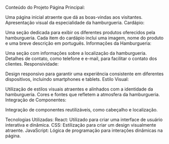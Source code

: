 
Conteúdo do Projeto
Página Principal:

Uma página inicial atraente que dá as boas-vindas aos visitantes.
Apresentação visual da especialidade da hamburgueria.
Cardápio:

Uma seção dedicada para exibir os diferentes produtos oferecidos pela hamburgueria.
Cada item do cardápio inclui uma imagem, nome do produto e uma breve descrição em português.
Informações da Hamburgueria:

Uma seção com informações sobre a localização da hamburgueria.
Detalhes de contato, como telefone e e-mail, para facilitar o contato dos clientes.
Responsividade:

Design responsivo para garantir uma experiência consistente em diferentes dispositivos, incluindo smartphones e tablets.
Estilo Visual:

Utilização de estilos visuais atraentes e alinhados com a identidade da hamburgueria.
Cores e fontes que refletem a atmosfera da hamburgueria.
Integração de Componentes:

Integração de componentes reutilizáveis, como cabeçalho e localização.

Tecnologias Utilizadas:
React: Utilizado para criar uma interface de usuário interativa e dinâmica.
CSS: Estilização para criar um design visualmente atraente.
JavaScript: Lógica de programação para interações dinâmicas na página.